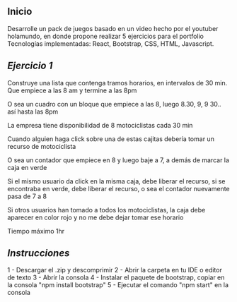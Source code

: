 ## Inicio

Desarrolle un pack de juegos basado en un video hecho por el youtuber holamundo, en donde propone realizar 5 ejercicios para el portfolio
Tecnologías implementadas: React, Bootstrap, CSS, HTML, Javascript.

## *Ejercicio 1*

Construye una lista que contenga tramos horarios, en intervalos de 30 min. Que empiece a las 8 am y termine a las 8pm

O sea un cuadro con un bloque que empiece a las 8, luego 8.30, 9, 9 30.. así hasta las 8pm

La empresa tiene disponibilidad de 8 motociclistas cada 30 min

Cuando alguien haga click sobre una de estas cajitas debería tomar un recurso de motociclista

O sea un contador que empiece en 8 y luego baje a 7, a demás de marcar la caja en verde

Si el mismo usuario da click en la misma caja, debe liberar el recurso, si se encontraba en verde, debe liberar el recurso, o sea el contador nuevamente pasa de 7 a 8

Si otros usuarios han tomado a todos los motociclistas, la caja debe aparecer en color rojo y no me debe dejar tomar ese horario

Tiempo máximo 1hr

## *Instrucciones*

1 - Descargar el .zip y descomprimir
2 - Abrir la carpeta en tu IDE o editor de texto
3 - Abrir la consola
4 - Instalar el paquete de bootstrap, copiar en la consola "npm install bootstrap"
5 - Ejecutar el comando "npm start" en la consola
